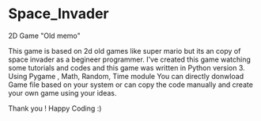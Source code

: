 # Space_Invader
2D Game "Old memo"

This game is based on 2d old games like super mario but its an copy of space invader as a begineer programmer.
I've created this game watching some tutorials and codes and this game was written in Python version 3.
Using Pygame  , Math, Random, Time module
You can directly donwload Game file based on your system or can copy the code manually and create your own game using your ideas.

Thank you  !
Happy Coding :)
